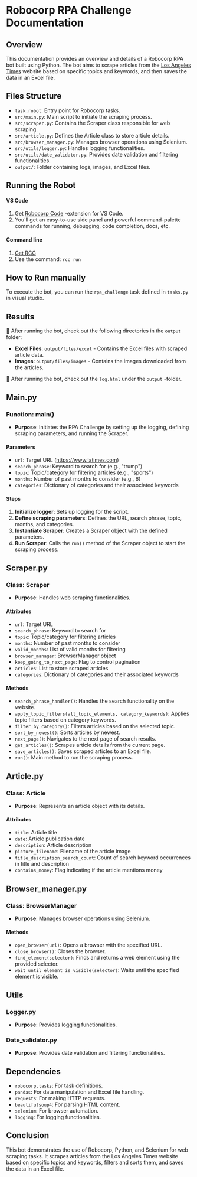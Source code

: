 # Robocorp RPA Challenge Documentation

## Overview

This documentation provides an overview and details of a Robocorp RPA bot built using Python. The bot aims to scrape articles from the [Los Angeles Times](https://www.latimes.com) website based on specific topics and keywords, and then saves the data in an Excel file.

## Files Structure

- `task.robot`: Entry point for Robocorp tasks.
- `src/main.py`: Main script to initiate the scraping process.
- `src/scraper.py`: Contains the Scraper class responsible for web scraping.
- `src/article.py`: Defines the Article class to store article details.
- `src/browser_manager.py`: Manages browser operations using Selenium.
- `src/utils/logger.py`: Handles logging functionalities.
- `src/utils/date_validator.py`: Provides date validation and filtering functionalities.
- `output/`: Folder containing logs, images, and Excel files.

## Running the Robot

#### VS Code
1. Get [Robocorp Code](https://robocorp.com/docs/developer-tools/visual-studio-code/extension-features) -extension for VS Code.
1. You'll get an easy-to-use side panel and powerful command-palette commands for running, debugging, code completion, docs, etc.

#### Command line

1. [Get RCC](https://github.com/robocorp/rcc?tab=readme-ov-file#getting-started)
1. Use the command: `rcc run`

## How to Run manually

To execute the bot, you can run the `rpa_challenge` task defined in `tasks.py` in visual studio.

## Results

🚀 After running the bot, check out the following directories in the `output` folder:

- **Excel Files**: `output/files/excel` - Contains the Excel files with scraped article data.
- **Images**: `output/files/images` - Contains the images downloaded from the articles.

🚀 After running the bot, check out the `log.html` under the `output` -folder.

## Main.py

### Function: main()

- **Purpose**: Initiates the RPA Challenge by setting up the logging, defining scraping parameters, and running the Scraper.

#### Parameters

- `url`: Target URL (https://www.latimes.com)
- `search_phrase`: Keyword to search for (e.g., "trump")
- `topic`: Topic/category for filtering articles (e.g., "sports")
- `months`: Number of past months to consider (e.g., 6)
- `categories`: Dictionary of categories and their associated keywords

#### Steps

1. **Initialize logger**: Sets up logging for the script.
2. **Define scraping parameters**: Defines the URL, search phrase, topic, months, and categories.
3. **Instantiate Scraper**: Creates a Scraper object with the defined parameters.
4. **Run Scraper**: Calls the `run()` method of the Scraper object to start the scraping process.

## Scraper.py

### Class: Scraper

- **Purpose**: Handles web scraping functionalities.

#### Attributes

- `url`: Target URL
- `search_phrase`: Keyword to search for
- `topic`: Topic/category for filtering articles
- `months`: Number of past months to consider
- `valid_months`: List of valid months for filtering
- `browser_manager`: BrowserManager object
- `keep_going_to_next_page`: Flag to control pagination
- `articles`: List to store scraped articles
- `categories`: Dictionary of categories and their associated keywords

#### Methods

- `search_phrase_handler()`: Handles the search functionality on the website.
- `apply_topic_filters(all_topic_elements, category_keywords)`: Applies topic filters based on category keywords.
- `filter_by_category()`: Filters articles based on the selected topic.
- `sort_by_newest()`: Sorts articles by newest.
- `next_page()`: Navigates to the next page of search results.
- `get_articles()`: Scrapes article details from the current page.
- `save_articles()`: Saves scraped articles to an Excel file.
- `run()`: Main method to run the scraping process.

## Article.py

### Class: Article

- **Purpose**: Represents an article object with its details.

#### Attributes

- `title`: Article title
- `date`: Article publication date
- `description`: Article description
- `picture_filename`: Filename of the article image
- `title_description_search_count`: Count of search keyword occurrences in title and description
- `contains_money`: Flag indicating if the article mentions money

## Browser_manager.py

### Class: BrowserManager

- **Purpose**: Manages browser operations using Selenium.

#### Methods

- `open_browser(url)`: Opens a browser with the specified URL.
- `close_browser()`: Closes the browser.
- `find_element(selector)`: Finds and returns a web element using the provided selector.
- `wait_until_element_is_visible(selector)`: Waits until the specified element is visible.

## Utils

### Logger.py

- **Purpose**: Provides logging functionalities.

### Date_validator.py

- **Purpose**: Provides date validation and filtering functionalities.

## Dependencies

- `robocorp.tasks`: For task definitions.
- `pandas`: For data manipulation and Excel file handling.
- `requests`: For making HTTP requests.
- `beautifulsoup4`: For parsing HTML content.
- `selenium`: For browser automation.
- `logging`: For logging functionalities.

## Conclusion

This bot demonstrates the use of Robocorp, Python, and Selenium for web scraping tasks. It scrapes articles from the Los Angeles Times website based on specific topics and keywords, filters and sorts them, and saves the data in an Excel file.
